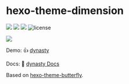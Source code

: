 # hexo-theme-dimension

![](https://img.shields.io/github/package-json/v/ezgx/hexo-theme-dynasty/main?color=ff7a7a&label=main)
![](https://img.shields.io/npm/v/hexo-theme-dynasty?color=32C9EB)
![](https://img.shields.io/badge/hexo-5.3.0+-0e83c?color=425AEF)
![license](https://img.shields.io/github/license/ezgx/hexo-theme-dynasty?color=FF7a7a)

![](https://pic.imgdb.cn/item/649ad9d51ddac507cc40f140.png)


Demo: 👍 [dynasty](https://ezgx.site)

Docs: 📖 [dynasty Docs](https://dynasty.ezgx.site)

Based on [hexo-theme-butterfly](https://github.com/jerryc127/hexo-theme-butterfly).